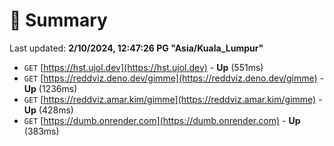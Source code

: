 # 📖 Summary
Last updated: **2/10/2024, 12:47:26 PG "Asia/Kuala_Lumpur"**

- `GET` [https://hst.ujol.dev](https://hst.ujol.dev) - **Up** (551ms)
- `GET` [https://reddviz.deno.dev/gimme](https://reddviz.deno.dev/gimme) - **Up** (1236ms)
- `GET` [https://reddviz.amar.kim/gimme](https://reddviz.amar.kim/gimme) - **Up** (428ms)
- `GET` [https://dumb.onrender.com](https://dumb.onrender.com) - **Up** (383ms)
